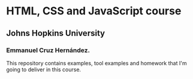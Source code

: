 # HTML, CSS and JavaScript course
## Johns Hopkins University

### Emmanuel Cruz Hernández.

This repository contains examples, tool examples and homework that I'm going to deliver in this course.
